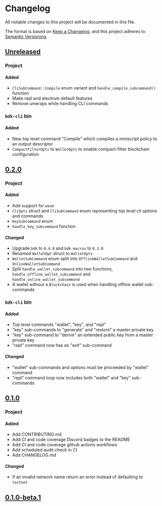 # Changelog
All notable changes to this project will be documented in this file.

The format is based on [Keep a Changelog](https://keepachangelog.com/en/1.0.0/),
and this project adheres to [Semantic Versioning](https://semver.org/spec/v2.0.0.html).

## [Unreleased]

### Project

#### Added
- `CliSubCommand::Compile` enum variant and `handle_compile_subcommand()` function
- Make repl and electrum default features
- Remove unwraps while handling CLI commands

### `bdk-cli` bin

#### Added
- New top level command "Compile" which compiles a miniscript policy to an output descriptor
- `CompactFilterOpts` to `WalletOpts` to enable compact-filter blockchain configuration 

## [0.2.0]

### Project

#### Added
- Add support for `wasm`
- `CliOpts` struct and `CliSubCommand` enum representing top level cli options and commands
- `KeySubCommand` enum
- `handle_key_subcommand` function

#### Changed
- Upgrade `bdk` to `0.4.0` and `bdk-macros` to `0.3.0`
- Renamed `WalletOpt` struct to `WalletOpts`
- `WalletSubCommand` enum split into `OfflineWalletSubCommand` and `OnlineWalletSubCommand`
- Split `handle_wallet_subcommand` into two functions, `handle_offline_wallet_subcommand` and `handle_online_wallet_subcommand`
- A wallet without a `Blockchain` is used when handling offline wallet sub-commands

### `bdk-cli` bin

#### Added
- Top level commands "wallet", "key", and "repl"
- "key" sub-commands to "generate" and "restore" a master private key
- "key" sub-command to "derive" an extended public key from a master private key
- "repl" command now has an "exit" sub-command

#### Changed
- "wallet" sub-commands and options must be proceeded by "wallet" command
- "repl" command loop now includes both "wallet" and "key" sub-commands

## [0.1.0]

### Project
#### Added
- Add CONTRIBUTING.md
- Add CI and code coverage Discord badges to the README
- Add CI and code coverage github actions workflows
- Add scheduled audit check in CI
- Add CHANGELOG.md

#### Changed
- If an invalid network name return an error instead of defaulting to `testnet`

## [0.1.0-beta.1]

[unreleased]: https://github.com/bitcoindevkit/bdk-cli/compare/v0.2.0...HEAD
[0.2.0]: https://github.com/bitcoindevkit/bdk-cli/compare/v0.1.0...v0.2.0
[0.1.0]: https://github.com/bitcoindevkit/bdk-cli/compare/0.1.0-beta.1...v0.1.0
[0.1.0-beta.1]: https://github.com/bitcoindevkit/bdk-cli/compare/84a02e35...0.1.0-beta.1

